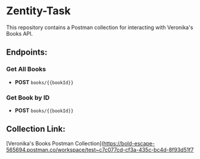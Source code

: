 # Zentity-Task

This repository contains a Postman collection for interacting with Veronika's Books API.

## Endpoints:

### Get All Books
- **POST** `books/{{bookId}}`

### Get Book by ID
- **POST** `books/{{bookId}}`

## Collection Link:
[Veronika's Books Postman Collection](https://bold-escape-565694.postman.co/workspace/test~c7c077cd-cf3a-435c-bc4d-8f93d51f7
